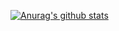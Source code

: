 [![Anurag's github stats](https://github-readme-stats.vercel.app/api?username=xkh01)](https://github.com/anuraghazra/github-readme-stats)
